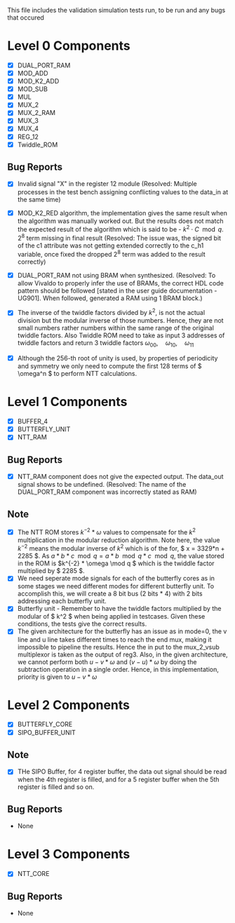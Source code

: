 <!-- Contains validation tests run -->
This file includes the validation simulation tests run, to be run and any bugs that occured

# Level 0 Components
- [x] DUAL_PORT_RAM
- [x] MOD_ADD
- [x] MOD_K2_ADD
- [x] MOD_SUB
- [x] MUL
- [x] MUX_2
- [x] MUX_2_RAM
- [x] MUX_3
- [x] MUX_4
- [x] REG_12
- [x] Twiddle_ROM

## Bug Reports
- [x] Invalid signal "X" in the register 12 module (Resolved: Multiple processes in the test bench assigning conflicting values to the data_in at the same time)
- [x] MOD_K2_RED algorithm, the implementation gives the same result when the algorithm was manually worked out. But the results does not match the expected result of the algorithm which is said to be - $k^2 \cdot C \mod q$. $2^8$ term missing in final result (Resolved: The issue was, the signed bit of the c1 attribute was not getting extended correctly to the c_h1 variable, once fixed the dropped $2^8$ term was added to the result correctly)
- [x] DUAL_PORT_RAM not using BRAM when synthesized. (Resolved: To allow Vivaldo to properly infer the use of BRAMs, the correct HDL code pattern should be followed [stated in the user guide documentation - UG901]. When followed, generated a RAM using 1 BRAM block.)
- [x] The inverse of the twiddle factors divided by $k^2$, is not the actual division but the modular inverse of those numbers. Hence, they are not small numbers rather numbers within the same range of the original twiddle factors. Also Twiddle ROM need to take as input 3 addresses of twiddle factors and return 3 twiddle factors $\omega_{00},\quad \omega_{10}, \quad \omega_{11}$
- [x] Although the 256-th root of unity is used, by properties of periodicity and symmetry we only need to compute the first 128 terms of $ \omega^n $ to perform NTT calculations.


# Level 1 Components
- [x] BUFFER_4
- [x] BUTTERFLY_UNIT
- [x] NTT_RAM

## Bug Reports
- [x] NTT_RAM component does not give the expected output. The data_out signal shows to be undefined. (Resolved: The name of the DUAL_PORT_RAM component was incorrectly stated as RAM)

## Note
- [x] The NTT ROM stores $k^{-2} * \omega$ values to compensate for the $k^2$ multiplication in the modular reduction algorithm. Note here, the value $k^{-2}$ means the modular inverse of $k^2$ which is of the for, $ x = 3329*n + 2285 $. As $a*b*c \mod q = a*b \mod q * c \mod q$, the value stored in the ROM is $k^{-2} * \omega  \mod q $ which is the twiddle factor multiplied by $ 2285 $.
- [x] We need seperate mode signals for each of the butterfly cores as in some stages we need different modes for different butterfly unit. To accomplish this, we will create a 8 bit bus (2 bits * 4) with 2 bits addressing each butterfly unit.
- [x] Butterfly unit - Remember to have the twiddle factors multiplied by the modular of $ k^2 $ when being applied in testcases. Given these conditions, the tests give the correct results.
- [x] The given architecture for the butterfly has an issue as in mode=0, the v line and u line takes different times to reach the end mux, making it impossible to pipeline the results. Hence the in put to the mux_2_vsub multiplexor is taken as the output of reg3. Also, in the given architecture, we cannot perform both $u - v*\omega$ and $(v-u)*\omega$ by doing the subtraction operation in a single order. Hence, in this implementation, priority is given to $u - v*\omega$ 

# Level 2 Components
- [x] BUTTERFLY_CORE
- [x] SIPO_BUFFER_UNIT

## Note
- [x] THe SIPO Buffer, for 4 register buffer, the data out signal should be read when the 4th register is filled, and for a 5 register buffer when the 5th register is filled and so on.

## Bug Reports
- None

# Level 3 Components
- [x] NTT_CORE

## Bug Reports
- None